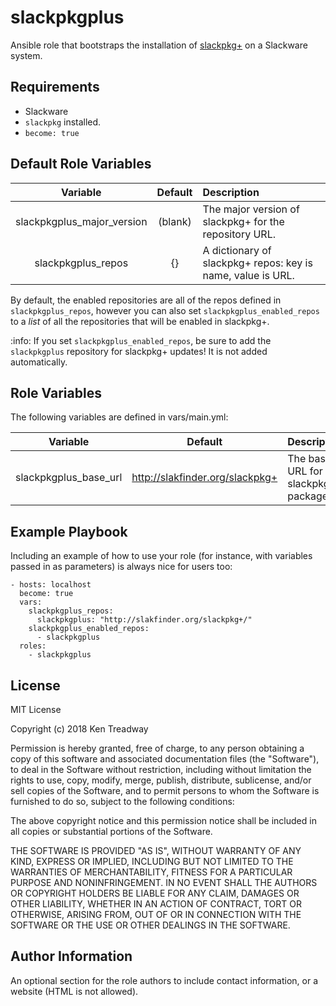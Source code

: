slackpkgplus
============

Ansible role that bootstraps the installation of [slackpkg+](http://www.slakfinder.org/slackpkg+.html) on a Slackware system.

Requirements
------------

* Slackware
* `slackpkg` installed.
* `become: true`

Default Role Variables
----------------------

| Variable                  | Default | Description                                                              |
|:-------------------------:|:-------:|:-------------------------------------------------------------------------|
|slackpkgplus_major_version | (blank) | The major version of slackpkg+ for the repository URL.                   |
|slackpkgplus_repos         | {}      | A dictionary of slackpkg+ repos: key is name, value is URL.              |

By default, the enabled repositories are all of the repos defined in `slackpkgplus_repos`, however you can also
set `slackpkgplus_enabled_repos` to a _list_ of all the repositories that will be enabled in slackpkg+.

:info: If you set `slackpkgplus_enabled_repos`, be sure to add the `slackpkgplus` repository for slackpkg+ updates!  It is not added automatically.


Role Variables
--------------

The following variables are defined in vars/main.yml:

| Variable             | Default                         | Description                          |
|:--------------------:|:-------------------------------:|:-------------------------------------|
|slackpkgplus_base_url | http://slakfinder.org/slackpkg+ | The base URL for slackpkg+ packages. |


Example Playbook
----------------

Including an example of how to use your role (for instance, with variables passed in as parameters) is always nice for users too:

    - hosts: localhost
      become: true
      vars:
        slackpkgplus_repos:
          slackpkgplus: "http://slakfinder.org/slackpkg+/"
        slackpkgplus_enabled_repos:
          - slackpkgplus
      roles:
        - slackpkgplus

License
-------

MIT License

Copyright (c) 2018 Ken Treadway

Permission is hereby granted, free of charge, to any person obtaining a copy
of this software and associated documentation files (the "Software"), to deal
in the Software without restriction, including without limitation the rights
to use, copy, modify, merge, publish, distribute, sublicense, and/or sell
copies of the Software, and to permit persons to whom the Software is
furnished to do so, subject to the following conditions:

The above copyright notice and this permission notice shall be included in all
copies or substantial portions of the Software.

THE SOFTWARE IS PROVIDED "AS IS", WITHOUT WARRANTY OF ANY KIND, EXPRESS OR
IMPLIED, INCLUDING BUT NOT LIMITED TO THE WARRANTIES OF MERCHANTABILITY,
FITNESS FOR A PARTICULAR PURPOSE AND NONINFRINGEMENT. IN NO EVENT SHALL THE
AUTHORS OR COPYRIGHT HOLDERS BE LIABLE FOR ANY CLAIM, DAMAGES OR OTHER
LIABILITY, WHETHER IN AN ACTION OF CONTRACT, TORT OR OTHERWISE, ARISING FROM,
OUT OF OR IN CONNECTION WITH THE SOFTWARE OR THE USE OR OTHER DEALINGS IN THE
SOFTWARE.

Author Information
------------------

An optional section for the role authors to include contact information, or a website (HTML is not allowed).
